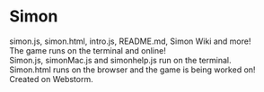 # Simon
simon.js, simon.html, intro.js, README.md, Simon Wiki and more!</br>
The game runs on the terminal and online!</br>
Simon.js, simonMac.js and simonhelp.js run on the terminal.</br>
Simon.html runs on the browser and the game is being worked on!</br>
Created on Webstorm.
